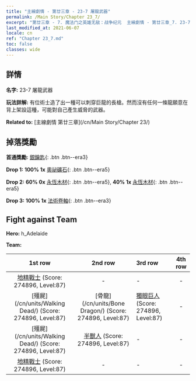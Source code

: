 ```yaml
---
title: "主線劇情 - 第廿三章 - 23-7 屠龍武器"
permalink: /Main Story/Chapter 23_7/
excerpt: "第廿三章 - 7. 魔法门之英雄无敌：战争纪元  主線劇情 - 第廿三章_7. 23-7 屠龍武器"
last_modified_at: 2021-06-07
locale: cn
ref: "Chapter 23_7.md"
toc: false
classes: wide
---
```


## 詳情

 **名字:** 23-7 屠龍武器

 **玩法詳解:** 有位術士造了出一種可以刺穿巨龍的長槍。然而沒有任何一條龍願意在背上架設這種，可能對自己產生威脅的武器。

 **Related to:** [主線劇情 第廿三章](/cn/Main Story/Chapter 23/)

## 掉落獎勵

 **首通獎勵:** [銀鑰匙](/cn/Items/con_693/){: .btn .btn--era3}

 **Drop 1:** **100% 1x** [奧祕礦石](/cn/Items/mat_75/){: .btn .btn--era5}

 **Drop 2:** **60% 0x** [永恆木材](/cn/Items/mat_69/){: .btn .btn--era5}, **40% 1x** [永恆木材](/cn/Items/mat_69/){: .btn .btn--era5}

 **Drop 3:** **100% 1x** [法術卷軸](/cn/Items/con_694/){: .btn .btn--era3}


## Fight against Team
 **Hero:** h_Adelaide

 **Team:**


  | 1st row | 2nd row | 3rd row | 4th row |
  |:----:|:----:|:----|:----:|
  | [地精戰士](/cn/units/Goblin/) (Score: 274896, Level:87)  | - | - | - |
  | [殭屍](/cn/units/Walking Dead/) (Score: 274896, Level:87)  | [骨龍](/cn/units/Bone Dragon/) (Score: 274896, Level:87)  | [獨眼巨人](/cn/units/Cyclops/) (Score: 274896, Level:87)  | - |
  | [殭屍](/cn/units/Walking Dead/) (Score: 274896, Level:87)  | [半獸人](/cn/units/Orc/) (Score: 274896, Level:87)  | - | - |
  | [地精戰士](/cn/units/Goblin/) (Score: 274896, Level:87)  | - | - | - |


